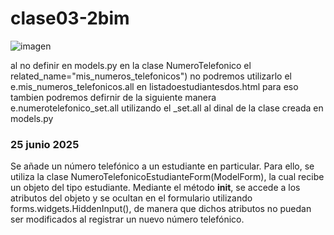 # clase03-2bim
![imagen](https://github.com/user-attachments/assets/3b170bd6-a97e-4680-94f2-c18db109f5f5)

al no definir en models.py en la clase NumeroTelefonico el related_name="mis_numeros_telefonicos") no podremos utilizarlo el e.mis_numeros_telefonicos.all en listadoestudiantesdos.html 
para eso tambien podremos defirnir de la siguiente manera e.numerotelefonico_set.all utilizando el _set.all al dinal de la clase creada en models.py


### 25 junio 2025 

Se añade un número telefónico a un estudiante en particular. Para ello, se utiliza la clase NumeroTelefonicoEstudianteForm(ModelForm), la cual recibe un objeto del tipo estudiante. Mediante el método __init__, se accede a los atributos del objeto y se ocultan en el formulario utilizando forms.widgets.HiddenInput(), de manera que dichos atributos no puedan ser modificados al registrar un nuevo número telefónico.
